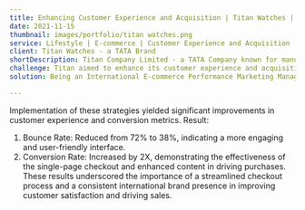 ```yaml
---
title: Enhancing Customer Experience and Acquisition | Titan Watches | SEA Region
date: 2021-11-15
thumbnail: images/portfolio/titan watches.png
service: Lifestyle | E-commerce | Customer Experience and Acquisition
client: Titan Watches - a TATA Brand
shortDescription: Titan Company Limited - a TATA Company known for manufacturing lifestyle fashion goods - watches, wearables and accessories, website and marketplace brand pages in the Southeast Asian (SEA) market.
challenge: Titan aimed to enhance its customer experience and acquisition via its website and marketplace brand pages in the Southeast Asian (SEA) market. The primary challenge was the complexity of the checkout process and the lack of an international feel and satisfactory product details, which deterred potential customers from completing their purchases.
solution: Being an International E-commerce Performance Marketing Manager, I led the initiative to address these challenges by implementing two key strategies. Single Page Checkout- Simplified the checkout process by reducing the steps required to complete a purchase, making it more user-friendly, especially for international customers. International Look and Feel- Enhanced the website and marketplace brand pages with A+ content that resonated with a global audience. This included high-quality banners and images, detailed product descriptions, easy navigation and localized content to ensure a cohesive and appealing international brand presence. The strategy was executed through a data-driven approach, focusing on customer behaviour analytics and insights gathered from various touchpoints. Collaborated closely with cross-functional teams, including the product, operations, tech, and CRM teams, to ensure seamless implementation and alignment with the overall brand strategy.

---
```

Implementation of these strategies yielded significant improvements in customer experience and conversion metrics. 
Result:
1) Bounce Rate: Reduced from 72% to 38%, indicating a more engaging and user-friendly interface.
2) Conversion Rate: Increased by 2X, demonstrating the effectiveness of the single-page checkout and enhanced content in driving purchases.
These results underscored the importance of a streamlined checkout process and a consistent international brand presence in improving customer satisfaction and driving sales.
